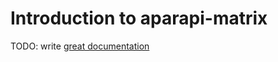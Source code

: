 # Introduction to aparapi-matrix

TODO: write [great documentation](http://jacobian.org/writing/what-to-write/)

